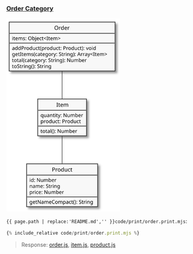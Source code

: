 ### [Order Category](code.zip)

<img src="assets/object-order-category.svg" alt="Order" width="300">

`{{ page.path | replace:'README.md','' }}code/print/order.print.mjs`:

```js
{% include_relative code/print/order.print.mjs %}
```

> Response: [order.js](response/src/order.js), [item.js](response/src/item.js), [product.js](response/src/product.js)
